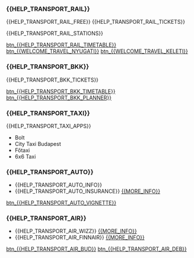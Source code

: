 ### {{HELP_TRANSPORT_RAIL}}

{{HELP_TRANSPORT_RAIL_FREE}} {{HELP_TRANSPORT_RAIL_TICKETS}}

{{HELP_TRANSPORT_RAIL_STATIONS}}

[btn\_{{HELP_TRANSPORT_RAIL_TIMETABLE}}]({{HELP_TRANSPORT_RAIL_TIMETABLE_URL}})
[btn\_{{WELCOME_TRAVEL_NYUGATI}}]({{WELCOME_TRAVEL_NYUGATI_LINK}})
[btn\_{{WELCOME_TRAVEL_KELETI}}]({{WELCOME_TRAVEL_KELETI_LINK}})

### {{HELP_TRANSPORT_BKK}}

{{HELP_TRANSPORT_BKK_TICKETS}}

[btn\_{{HELP_TRANSPORT_BKK_TIMETABLE}}]({{HELP_TRANSPORT_BKK_TIMETABLE_URL}})
[btn\_{{HELP_TRANSPORT_BKK_PLANNER}}]({{HELP_TRANSPORT_BKK_PLANNER_URL}})

### {{HELP_TRANSPORT_TAXI}}

{{HELP_TRANSPORT_TAXI_APPS}}

- Bolt
- City Taxi Budapest
- Főtaxi
- 6x6 Taxi

### {{HELP_TRANSPORT_AUTO}}

- {{HELP_TRANSPORT_AUTO_INFO}}
- {{HELP_TRANSPORT_AUTO_INSURANCE}} [{{MORE_INFO}}](https://mabisz.hu/a-hazai-biztositok-atvallaljak-az-ukran-hatarbiztositasi-dij-tulnyomo-reszet/)

[btn\_{{HELP_TRANSPORT_AUTO_VIGNETTE}}]({{HELP_TRANSPORT_AUTO_VIGNETTE_URL}})

### {{HELP_TRANSPORT_AIR}}

- {{HELP_TRANSPORT_AIR_WIZZ}} [{{MORE_INFO}}]({{HELP_TRANSPORT_AIR_WIZZ_URL}})
- {{HELP_TRANSPORT_AIR_FINNAIR}} [{{MORE_INFO}}](https://www.finnair.com/)

[btn\_{{HELP_TRANSPORT_AIR_BUD}}]({{HELP_TRANSPORT_AIR_BUD_URL}})
[btn\_{{HELP_TRANSPORT_AIR_DEB}}]({{HELP_TRANSPORT_AIR_DEB}})
